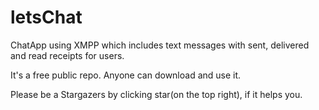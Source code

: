 # letsChat
ChatApp using XMPP which includes text messages with sent, delivered and read receipts for users.

It's a free public repo. Anyone can download and use it. 

Please be a Stargazers by clicking star(on the top right), if it helps you.
